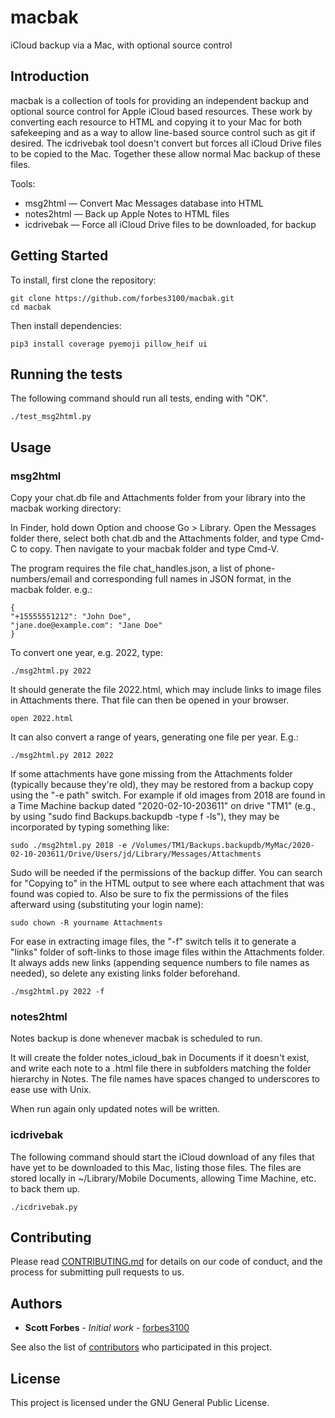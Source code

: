 # macbak
iCloud backup via a Mac, with optional source control


## Introduction

macbak is a collection of tools for providing an independent backup and
optional source control for Apple iCloud based resources. These work by
converting each resource to HTML and copying it to your Mac for both
safekeeping and as a way to allow line-based source control such as git if
desired. The icdrivebak tool doesn't convert but forces all iCloud Drive files
to be copied to the Mac. Together these allow normal Mac backup of these files.

Tools:

- msg2html — Convert Mac Messages database into HTML
- notes2html — Back up Apple Notes to HTML files
- icdrivebak — Force all iCloud Drive files to be downloaded, for backup


## Getting Started

To install, first clone the repository:

```
git clone https://github.com/forbes3100/macbak.git
cd macbak
```

Then install dependencies:

```
pip3 install coverage pyemoji pillow_heif ui
```

## Running the tests

The following command should run all tests, ending with "OK".

```
./test_msg2html.py
```

## Usage

### msg2html

Copy your chat.db file and Attachments folder from your library into the macbak working directory:

In Finder, hold down Option and choose Go > Library. Open the Messages folder there, select both chat.db and the Attachments folder, and type Cmd-C to copy. Then navigate to your macbak folder and type Cmd-V.

The program requires the file chat_handles.json, a list of phone-numbers/email and corresponding full names in JSON format, in the macbak folder. e.g.:

```
{
"+15555551212": "John Doe",
"jane.doe@example.com": "Jane Doe"
}
```

To convert one year, e.g. 2022, type:

```
./msg2html.py 2022
```

It should generate the file 2022.html, which may include links to image files in Attachments there. That file can then be opened in your browser.

```
open 2022.html
```

It can also convert a range of years, generating one file per year. E.g.:

```
./msg2html.py 2012 2022
```

If some attachments have gone missing from the Attachments folder (typically because they're old), they may be restored from a backup copy using the "-e path" switch. For example if old images from 2018 are found in a Time Machine backup dated "2020-02-10-203611" on drive "TM1" (e.g., by using "sudo find Backups.backupdb -type f -ls"), they may be incorporated by typing something like:

```
sudo ./msg2html.py 2018 -e /Volumes/TM1/Backups.backupdb/MyMac/2020-02-10-203611/Drive/Users/jd/Library/Messages/Attachments
```

Sudo will be needed if the permissions of the backup differ. You can search for "Copying to" in the HTML output to see where each attachment that was found was copied to. Also be sure to fix the permissions of the files afterward using (substituting your login name):

```
sudo chown -R yourname Attachments
```

For ease in extracting image files, the "-f" switch tells it to generate a "links" folder of soft-links to those image files within the Attachments folder. It always adds new links (appending sequence numbers to file names as needed), so delete any existing links folder beforehand.

```
./msg2html.py 2022 -f
```

### notes2html

Notes backup is done whenever macbak is scheduled to run.

It will create the folder notes_icloud_bak in Documents if it doesn't exist, and write each note to a .html file there in subfolders matching the folder hierarchy in Notes. The file names have spaces changed to underscores to ease use with Unix.

When run again only updated notes will be written.


### icdrivebak

The following command should start the iCloud download of any files that have
yet to be downloaded to this Mac, listing those files. The files are stored
locally in ~/Library/Mobile Documents, allowing Time Machine, etc. to back
them up.

```
./icdrivebak.py
```


## Contributing

Please read [CONTRIBUTING.md](https://github.com/forbes3100/macbak.git/blob/master/CONTRIBUTING.md) for details on our code of conduct, and the process for submitting pull requests to us.

## Authors

* **Scott Forbes** - *Initial work* - [forbes3100](https://github.com/forbes3100)

See also the list of [contributors](https://github.com/forbes3100/macbak.git/graphs/contributors) who participated in this project.

## License

This project is licensed under the GNU General Public License.
